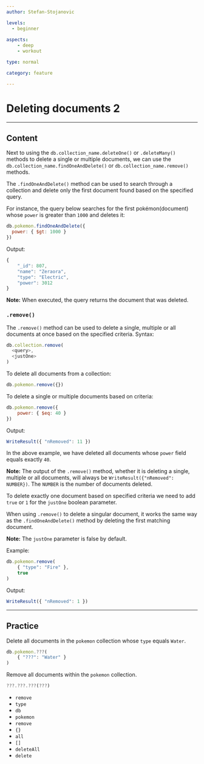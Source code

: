 ```yaml
---
author: Stefan-Stojanovic

levels:
  - beginner
  
aspects:
	- deep
	- workout

type: normal

category: feature

---
```

# Deleting documents 2
---
## Content

Next to using the `db.collection_name.deleteOne()` or `.deleteMany()` methods to delete a single or multiple documents, we can use the `db.collection_name.findOneAndDelete()` or `db.collection_name.remove()` methods.

The `.findOneAndDelete()` method can be used to search through a collection and delete only the first document found based on the specified query. 

For instance, the query below searches for the first pokémon(document) whose `power` is greater than `1000` and deletes it:
```javascript
db.pokemon.findOneAndDelete({
  power: { $gt: 1000 }
})
```
Output:
```javascript
{
	"_id": 807,
	"name": "Zeraora",
	"type": "Electric",
	"power": 3012
}
```

**Note:** When executed, the query returns the document that was deleted.

### `.remove()`

The `.remove()` method can be used to delete a single, multiple or all documents at once based on the specified criteria.
Syntax:
```javascript
db.collection.remove(
  <query>,
  <justOne>
)
```

To delete all documents from a collection:
```javascript
db.pokemon.remove({})
```

To delete a single or multiple documents based on criteria:
```javascript
db.pokemon.remove({ 
	power: { $eq: 40 } 
})
```
Output:
```javascript
WriteResult({ "nRemoved": 11 })
```

In the above example, we have deleted all documents whose `power` field equals exactly `40`.

**Note:** The output of the `.remove()` method, whether it is deleting a single, multiple or all documents, will always be `WriteResult({"nRemoved": NUMBER})`. The `NUMBER` is the number of documents deleted.

To delete exactly one document based on specified criteria we need to add `true` or `1` for the `justOne` boolean parameter.

When using `.remove()` to delete a singular document, it works the same way as the `.findOneAndDelete()` method by deleting the first matching document.

**Note:** The `justOne` parameter is false by default.

Example:
```javascript
db.pokemon.remove( 
	{ "type": "Fire" },
	true 
)
```
Output:
```javascript
WriteResult({ "nRemoved": 1 })
```

---
## Practice

Delete all documents in the `pokemon` collection whose `type` equals `Water`.
```javascript
db.pokemon.???( 
	{ "???": "Water" } 
)
```

Remove all documents within the `pokemon` collection.
```javascript
???.???.???(???)
```

* `remove`
* `type`
* `db`
* `pokemon`
* `remove`
* `{}`
* `all`
* `[]`
* `deleteAll`
* `delete`
